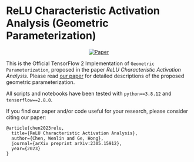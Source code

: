 # ReLU Characteristic Activation Analysis (Geometric Parameterization)

<div align="center">

[![Paper](https://img.shields.io/badge/paper-arxiv.2305.15912-B31B1B.svg)](https://arxiv.org/abs/2305.15912)

</div>

This is the Official TensorFlow 2 Implementation of `Geometric Parameterization`, proposed in the paper *ReLU Characteristic Activation Analysis*. Please read [our paper](https://arxiv.org/abs/2305.15912) for detailed descriptions of the proposed geometric parameterization.

All scripts and notebooks have been tested with `python==3.8.12` and `tensorflow==2.8.0`.

If you find our paper and/or code useful for your research, please consider citing our paper:

```
@article{chen2023relu,
  title={ReLU Characteristic Activation Analysis},
  author={Chen, Wenlin and Ge, Hong},
  journal={arXiv preprint arXiv:2305.15912},
  year={2023}
}
```
